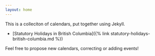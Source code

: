 ```yaml
---
layout: home
---
```


This is a colleciton of calendars, put together using Jekyll.

- [Statutory Holidays in British Columbia]({% link statutory-holidays-british-columbia.md %})

Feel free to propose new calendars, correcting or adding events!
